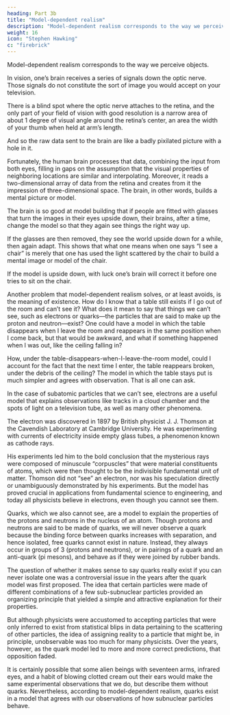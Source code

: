 ```yaml
---
heading: Part 3b
title: "Model-dependent realism"
description: "Model-dependent realism corresponds to the way we perceive objects."
weight: 16
icon: "Stephen Hawking"
c: "firebrick"
---
```



Model-dependent realism corresponds to the way we perceive objects. 

In vision, one’s brain receives a series of signals down the optic nerve. Those signals do not constitute the sort of image you would accept on your television. 

There is a blind spot where the optic nerve attaches to the retina, and the only part of your field of vision with good resolution is a narrow area of about 1 degree of visual angle around the retina’s center, an area the width of your thumb when held at arm’s length.

And so the raw data sent to the brain are like a badly pixilated picture with a hole in it. 

Fortunately, the human brain processes that data, combining the input from both eyes, filling in
gaps on the assumption that the visual properties of neighboring locations are similar and
interpolating. Moreover, it reads a two-dimensional array of data from the retina and creates from
it the impression of three-dimensional space. The brain, in other words, builds a mental picture or
model.

The brain is so good at model building that if people are fitted with glasses that turn the images in their eyes upside down, their brains, after a time, change the model so that they again see things the right way up.

If the glasses are then removed, they see the world upside down for a while, then again adapt. This shows that what one means when one says “I see a chair” is merely that one has used the light scattered by the chair to build a mental image or model of the chair. 

If the model is upside down, with luck one’s brain will correct it before one tries to sit on the chair. 

Another problem that model-dependent realism solves, or at least avoids, is the meaning of
existence. How do I know that a table still exists if I go out of the room and can’t see it? What
does it mean to say that things we can’t see, such as electrons or quarks—the particles that are said to make up the proton and neutron—exist? One could have a model in which the table disappears
when I leave the room and reappears in the same position when I come back, but that would be
awkward, and what if something happened when I was out, like the ceiling falling in? 

How, under the table-disappears-when-I-leave-the-room model, could I account for the fact that the next time I enter, the table reappears broken, under the debris of the ceiling? The model in which the table stays put is much simpler and agrees with observation. That is all one can ask.

In the case of subatomic particles that we can’t see, electrons are a useful model that explains
observations like tracks in a cloud chamber and the spots of light on a television tube, as well as
many other phenomena. 

The electron was discovered in 1897 by British physicist J. J. Thomson at the Cavendish Laboratory at Cambridge University. He was experimenting with currents of electricity inside empty glass tubes, a phenomenon known as cathode rays. 

His experiments led him to the bold conclusion that the mysterious rays were composed of minuscule “corpuscles” that were material constituents of atoms, which were then thought to be the indivisible fundamental unit of matter. Thomson did not “see” an electron, nor was his speculation
directly or unambiguously demonstrated by his experiments. But the model has proved crucial in
applications from fundamental science to engineering, and today all physicists believe in electrons,
even though you cannot see them.

Quarks, which we also cannot see, are a model to explain the properties of the protons and neutrons in the nucleus of an atom. Though protons and neutrons are said to be made of quarks, we will never observe a quark because the binding force between quarks increases with separation, and hence isolated, free quarks cannot exist in nature. Instead, they always occur in groups of 3 (protons and neutrons), or in pairings of a quark and an anti-quark (pi mesons), and behave as if they were joined by rubber bands. 

The question of whether it makes sense to say quarks really exist if you can never isolate one was a controversial issue in the years after the quark model was first proposed. The idea that certain particles were made of different combinations of a few sub-subnuclear particles provided an organizing principle that yielded a simple and attractive explanation for their properties. 

But although physicists were accustomed to accepting particles that were only inferred to exist from statistical blips in data pertaining to the scattering of other particles, the idea of assigning reality to a particle that might be, in principle, unobservable was too much for many physicists. Over the years, however, as the quark model led to more and more correct predictions, that opposition faded. 

It is certainly possible that some alien beings with seventeen arms, infrared eyes, and a habit of blowing clotted cream out their ears would make the same experimental observations that we do, but describe them without quarks. Nevertheless, according to model-dependent realism, quarks exist in a model that agrees with our observations of how subnuclear particles behave.
